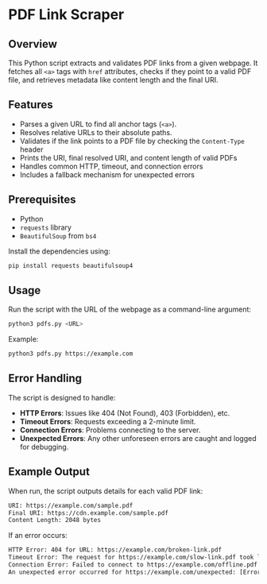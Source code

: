 # PDF Link Scraper

## Overview
This Python script extracts and validates PDF links from a given webpage. It fetches all `<a>` tags with `href` attributes, checks if they point to a valid PDF file, and retrieves metadata like content length and the final URI.

## Features
- Parses a given URL to find all anchor tags (`<a>`).
- Resolves relative URLs to their absolute paths.
- Validates if the link points to a PDF file by checking the `Content-Type` header
- Prints the URI, final resolved URI, and content length of valid PDFs
- Handles common HTTP, timeout, and connection errors
- Includes a fallback mechanism for unexpected errors

## Prerequisites
- Python
- `requests` library
- `BeautifulSoup` from `bs4`

Install the dependencies using:

```bash
pip install requests beautifulsoup4
```

## Usage
Run the script with the URL of the webpage as a command-line argument:
```bash
python3 pdfs.py <URL>
```

Example:
```bash
python3 pdfs.py https://example.com
```

## Error Handling
The script is designed to handle:

- **HTTP Errors**: Issues like 404 (Not Found), 403 (Forbidden), etc.
- **Timeout Errors**: Requests exceeding a 2-minute limit.
- **Connection Errors**: Problems connecting to the server.
- **Unexpected Errors**: Any other unforeseen errors are caught and logged for debugging.

## Example Output
When run, the script outputs details for each valid PDF link:

```bash
URI: https://example.com/sample.pdf
Final URI: https://cdn.example.com/sample.pdf
Content Length: 2048 bytes
```

If an error occurs:
```bash
HTTP Error: 404 for URL: https://example.com/broken-link.pdf
Timeout Error: The request for https://example.com/slow-link.pdf took longer than 2 minutes
Connection Error: Failed to connect to https://example.com/offline.pdf
An unexpected error occurred for https://example.com/unexpected: [Error Message]
```
